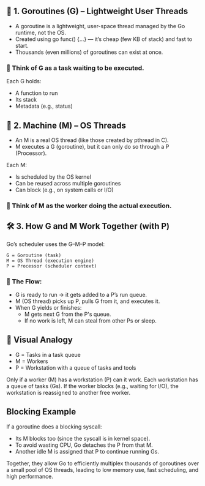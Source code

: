 ## 🔧 1. Goroutines (G) – Lightweight User Threads

- A goroutine is a lightweight, user-space thread managed by the Go runtime, not the OS.
- Created using go func() {...} — it’s cheap (few KB of stack) and fast to start.
- Thousands (even millions) of goroutines can exist at once.

### 🧠 Think of G as a task waiting to be executed.

Each G holds: <br>

- A function to run
- Its stack
- Metadata (e.g., status)

## 🧵 2. Machine (M) – OS Threads

- An M is a real OS thread (like those created by pthread in C).
- M executes a G (goroutine), but it can only do so through a P (Processor).

Each M: <br>

- Is scheduled by the OS kernel
- Can be reused across multiple goroutines
- Can block (e.g., on system calls or I/O)

### 🧠 Think of M as the worker doing the actual execution.

## 🛠️ 3. How G and M Work Together (with P)

Go’s scheduler uses the G–M–P model: <br>

```
G = Goroutine (task)
M = OS Thread (execution engine)
P = Processor (scheduler context)

```

### 🔄 The Flow:

- G is ready to run → it gets added to a P’s run queue.
- M (OS thread) picks up P, pulls G from it, and executes it.
- When G yields or finishes:
  - M gets next G from the P's queue.
  - If no work is left, M can steal from other Ps or sleep.

## 🧱 Visual Analogy

- G = Tasks in a task queue
- M = Workers
- P = Workstation with a queue of tasks and tools

Only if a worker (M) has a workstation (P) can it work. Each workstation has a queue of tasks (Gs). If the worker blocks (e.g., waiting for I/O), the workstation is reassigned to another free worker. <br>

## Blocking Example

If a goroutine does a blocking syscall: <br>

- Its M blocks too (since the syscall is in kernel space).
- To avoid wasting CPU, Go detaches the P from that M.
- Another idle M is assigned that P to continue running Gs.

Together, they allow Go to efficiently multiplex thousands of goroutines over a small pool of OS threads, leading to low memory use, fast scheduling, and high performance. <br>
